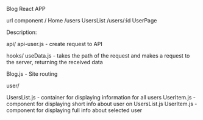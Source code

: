 Blog React APP

url	component
  /	Home
  /users	UsersList
  /users/:id	UserPage

Description:

api/
api-user.js - create request to API

hooks/
useData.js - takes the path of the request and makes a request to the server, returning the received data

Blog.js - Site routing

user/

UsersList.js - container for displaying information for all users
UserItem.js - component for displaying short info about user on UsersList.js
UserItem.js - component for displaying full info about selected user
